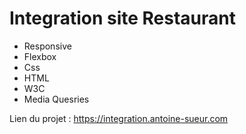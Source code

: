 # Integration site Restaurant

- Responsive
- Flexbox
- Css
- HTML
- W3C
- Media Quesries

Lien du projet : https://integration.antoine-sueur.com
